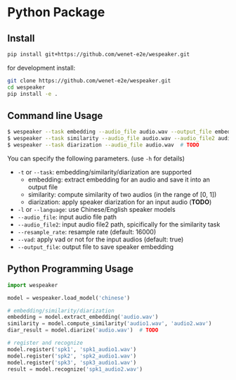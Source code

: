 # Python Package


## Install

``` sh
pip install git+https://github.com/wenet-e2e/wespeaker.git
```

for development install:

``` sh
git clone https://github.com/wenet-e2e/wespeaker.git
cd wespeaker
pip install -e .
```

## Command line Usage

``` sh
$ wespeaker --task embedding --audio_file audio.wav --output_file embedding.txt
$ wespeaker --task similarity --audio_file audio.wav --audio_file2 audio2.wav
$ wespeaker --task diarization --audio_file audio.wav  # TODO
```

You can specify the following parameters. (use `-h` for details)

* `-t` or `--task`: embedding/similarity/diarization are supported
    - embedding: extract embedding for an audio and save it into an output file
    - similarity: compute similarity of two audios (in the range of [0, 1])
    - diarization: apply speaker diarization for an input audio (**TODO**)
* `-l` or `--language`: use Chinese/English speaker models
* `--audio_file`: input audio file path
* `--audio_file2`: input audio file2 path, spicifically for the similarity task
* `--resample_rate`: resample rate (default: 16000)
* `--vad`: apply vad or not for the input audios (default: true)
* `--output_file`: output file to save speaker embedding

## Python Programming Usage

``` python
import wespeaker

model = wespeaker.load_model('chinese')

# embedding/similarity/diarization
embedding = model.extract_embedding('audio.wav')
similarity = model.compute_similarity('audio1.wav', 'audio2.wav')
diar_result = model.diarize('audio.wav')  # TODO

# register and recognize
model.register('spk1', 'spk1_audio1.wav')
model.register('spk2', 'spk2_audio1.wav')
model.register('spk3', 'spk3_audio1.wav')
result = model.recognize('spk1_audio2.wav')
```

